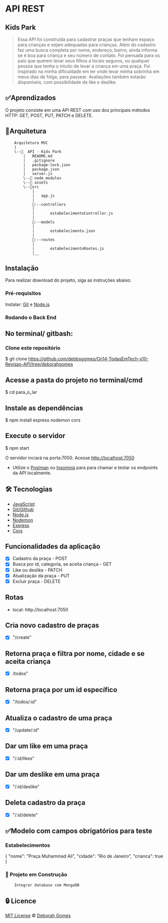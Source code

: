 # API REST
## Kids Park

  > Essa API foi construída para cadastrar praças que tenham espaço para crianças e sejam adequadas para crianças. Além do cadastro faz uma busca completa por nome, endereço, bairro, ainda informa se é boa para criança e seu número de contato. Foi pensada para os pais que querem levar seus filhos a locais seguros, ou qualquer pessoa que tenha o intuito de levar a criança em uma praça. Foi inspirado na minha dificuldade em ter onde levar minha sobrinha em meus dias de folga, para passear. Avaliações também estarão disponíveis, com possibilidade de like e deslike.<br>
  
## ✅Aprendizados

O projeto consiste em uma API REST com uso dos principais métodos HTTP: GET, POST, PUT, PATCH e DELETE.

## 📂Arquitetura

        Arquitetura MVC
        |
        \--📂  API - Kids Park
            |   README.md  
            |   .gitignore
            |   package-lock.json
            |   package.json
            |   server.js
            \--📂 node_modules
            \--📂 assets
            \--📂src
                |
                |   app.js
                |
                📂---controllers
                |       
                |       estabelecimentoController.js
                |                      
                📂---models
                |       
                |       estabelecimento.json
                |
                📂---routes
                |      
                |       estabelecimentoRoutes.js
                |__      



## Instalação
Para realizar download do projeto, siga as instruções abaixo:

### Pré-requisitos

Instalar:
[Git](https://git-scm.com) e [Node.js](https://nodejs.org/en/)

### Rodando o Back End 

## No terminal/ gitbash:
### Clone este repositório
$ git clone <https://github.com/debbsgomes/On14-TodasEmTech-s10-Revisao-API/tree/deborahgomes>

## Acesse a pasta do projeto no terminal/cmd
$ cd para_o_lar

## Instale as dependências
$ npm install express nodemon cors

## Execute o servidor
$ npm start

 O servidor inciará na porta:7050. 
 Acesse <http://localhost:7050>


* Utilize o [Postman](https://www.postman.com/) ou [Insomnia](https://insomnia.rest/download/) para para chamar e testar os endpoints da API localmente.

## 🛠 Tecnologias

- [JavaScript](https://www.javascript.com/)
- [Git/Github](https://github.com/)
- [Node.js](https://nodejs.org/en/)
- [Nodemon](https://nodemon.io/)
- [Express](https://expressjs.com/pt-br/)
- [Cors](https://www.npmjs.com/package/cors)

## Funcionalidades da aplicação

- [x] Cadastro da praça - POST
- [x] Busca por id, categoria, se aceita criança - GET
- [x] Like ou deslike - PATCH
- [x] Atualização da praça - PUT
- [x] Excluir praça - DELETE

## Rotas

* local: http://localhost:7050
 

## Cria novo cadastro de praças
- [x] "/create" 

## Retorna praça e filtra por nome, cidade e se aceita criança
- [x] /todos" 

## Retorna praça por um id específico
- [x] "/todos/:id" 

## Atualiza o cadastro de uma praça
- [x] "/update/:id"

## Dar um like em uma praça
- [x] "/:id/likes" 

## Dar um deslike em uma praça
- [x] "/:id/deslike" 

## Deleta cadastro da praça
- [x] "/:id/delete"


## ✅Modelo com campos obrigatórios para teste

###  Estabelecimentos

   { 
        "nome": "Praça Muhammad Ali",
        "cidade": "Rio de Janeiro",
        "crianca": true
    }

### 🚧 Projeto em Construção

        Integrar database com MongoDB
        
## 🔒 Licence

[MIT License](./LICENSE.md) © [Deborah Gomes](https://www.linkedin.com/in/deborahgomes123/)